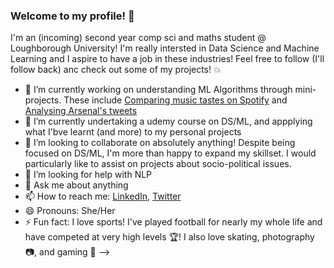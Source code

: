 ### Welcome to my profile! 👋

I'm an (incoming) second year comp sci and maths student @ Loughborough University! I'm really intersted in Data Science and Machine Learning and I aspire to have a job in these industries! Feel free to follow (I'll follow back) anc check out some of my projects! :boom:


- 🔭 I’m currently working on understanding ML Algorithms through mini-projects. These include [Comparing music tastes on Spotify](https://github.com/bailslearnsstuff/musicTasteAnalysis) and [Analysing Arsenal's tweets](https://github.com/bailslearnsstuff/football_tweet_mine)
- 🌱 I’m currently undertaking a udemy course on DS/ML, and appplying what I'bve learnt (and more) to my personal projects
- 👯 I’m looking to collaborate on absolutely anything! Despite being focused on DS/ML, I'm more than happy to expand my skillset. I would particularly like to assist on projects about socio-political issues.
- 🤔 I’m looking for help with NLP
- 💬 Ask me about anything
- 📫 How to reach me: [LinkedIn](https://www.linkedin.com/in/baileighcordice/), [Twitter](https://twitter.com/bailslearnstuff)
- 😄 Pronouns: She/Her
- ⚡ Fun fact: I love sports! I've played football for nearly my whole life and have competed at very high levels :trophy:! I also love skating, photography :camera:, and gaming :space_invader: 
-->
